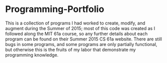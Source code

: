 # Programming-Portfolio
This is a collection of programs I had worked to create, modify, and augment during the Summer of 2015; 
most of this code was created as I followed along the MIT 61a course,
so any further details about each program can be found on their Summer 2015 CS 61a website. 
There are still bugs in some programs, and some programs are only partially functional, 
but otherwise this is the fruits of my labor that demonstrate my programming knowledge.
